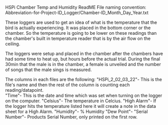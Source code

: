 HSPi Chamber Temp and Humidity ReadME
File naming convention: Abbreviation-for-Project-ID_Logger/Chamber-ID_Month_Day_Year.txt

These loggers are used to get an idea of what is the temperature that the bird is actually experiencing. It was placed in the bottom corner or the chamber. So the temperature is going to be lower on these readings than the chamber's built in temperature reader that is by the air flow on the ceiling. 

The loggers were setup and placed in the chamber after the chambers have had some time to heat up, but hours before the actual trial. During the final 30min that the male is in the chamber, a female is unveiled and the number of songs that the male sings is measured.

The columns in each files are the following:
"HSPi_2_02_03_22"- This is the file's name and then the rest of the column is counting each reading/datapoint.	
"Time"- This is the date and time which was set when turning on the logger on the computer.
"Celsius"- The temperature in Celcius.
"High Alarm"- If the logger hits the temperature listed here it will create a note in the data sheet for a High Alarm.
"Humidity"- % Humidity
"Dew Point"- 
"Serial Number"- Products Serial Number, only printed on the first row.